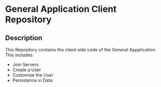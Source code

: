 # General Application Client Repository

## Description
This Repository contains the client side code of the General Appplication.
This includes:
* Join Servers
* Create a User
* Customize the User
* Persistence in Data
  
